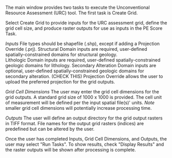 The main window provides two tasks to execute the Unconventional Resource Assessment (URC) tool. The first task is Create Grid. 

Select Create Grid to provide inputs for the URC assessment grid, define the grid cell size, and produce raster outputs for use as inputs in the PE Score Task. 

*Inputs*
File types should be shapefile (.shp), except if adding a Projection Override (.prj). 
Structural Domain inputs are required, user-defined spatially-constrained domains for structural geology.  
Lithologic Domain inputs are required, user-defined spatially-constrained geologic domains for lithology. 
Secondary Alteration Domain inputs are optional, user-defined spatially-constrained geologic domains for secondary alteration. 
(CHECK THIS) Projection Override allows the user to upload the preferred projection for the grid outputs. 

*Grid Cell Dimensions*
The user may enter the grid cell dimensions for the grid outputs. A standard grid size of 1000 x 1000 is provided. The cell unit of measurement will be defined per the input spatial file(s)' units. 
_Note_ smaller grid cell dimensions will potentially increase processing time. 

*Outputs*
The user will define an output directory for the grid output rasters in TIFF format. File names for the output grid rasters (indices) are predefined but can be altered by the user. 

Once the user has completed Inputs, Grid Cell Dimensions, and Outputs, the user may select "Run Tasks". To show results, check "Display Results" and the raster outputs will be shown after processing is complete. 
